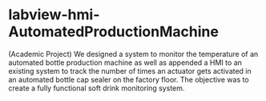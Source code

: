 # labview-hmi-AutomatedProductionMachine
(Academic Project) We designed a system to monitor the temperature of an automated bottle production machine as well as appended a HMI to an existing system to track the number of times an actuator gets activated in an automated bottle  cap sealer on the factory floor. The objective was to create a fully functional soft drink monitoring system.

